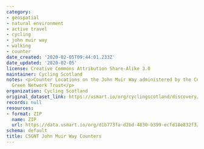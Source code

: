 ```yaml
---
category:
- geospatial
- natural environment
- active travel
- cycling
- john muir way
- walking
- counter
date_created: '2020-02-05T09:44:01.233Z'
date_updated: '2020-02-05'
license: Creative Commons Attribution Share-Alike 3.0
maintainer: Cycling Scotland
notes: <p>Counter Locations on the John Muir Way administered by the Central Scotland
  Green Network Trust</p>
organization: Cycling Scotland
original_dataset_link: https://usmart.io/org/cyclingscotland/discovery/discovery-view-detail/f15da707-ae6a-4899-9d94-68e709e6160a
records: null
resources:
- format: ZIP
  name: ZIP
  url: https://data.usmart.io/org/d1b773fa-d2bd-4830-b399-ecfd18e832f3/resource?resourceGUID=6c02dce2-4593-45d9-baa0-477b7fb5e7ce
schema: default
title: CSGNT John Muir Way Counters
---
```

